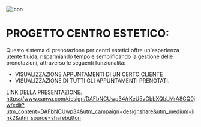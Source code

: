 
![icon](https://github.com/IngSW-unipv/Progetto-AB23/assets/120101492/87881c1a-dc9c-4f5a-801e-08a81f931b89)



# PROGETTO CENTRO ESTETICO:

Questo sistema di prenotazione per centri estetici offre un'esperienza utente fluida, risparmiando tempo e semplificando la gestione delle prenotazioni,
attraverso le seguenti funzionalità:

- VISUALIZZAZIONE APPUNTAMENTI DI UN CERTO CLIENTE
- VISUALIZZAZIONE DI TUTTI GLI APPUNTAMENTI PRENOTATI.

LINK DELLA PRESENTAZIONE:
https://www.canva.com/design/DAFbNCUwp34/rKeU5vGbbXQbLMrA8CQ0jw/edit?utm_content=DAFbNCUwp34&utm_campaign=designshare&utm_medium=link2&utm_source=sharebutton
